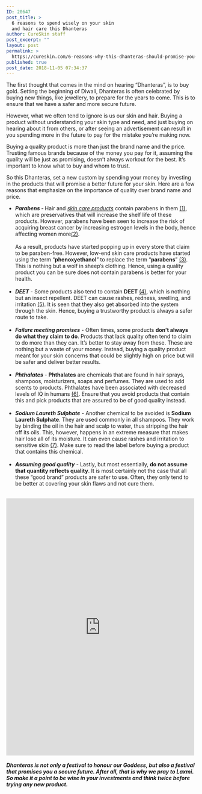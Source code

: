 ```yaml
---
ID: 20647
post_title: >
  6 reasons to spend wisely on your skin
  and hair care this Dhanteras
author: CureSkin staff
post_excerpt: ""
layout: post
permalink: >
  https://cureskin.com/6-reasons-why-this-dhanteras-should-promise-you-a-better-future/
published: true
post_date: 2018-11-05 07:34:37
---
```

<p>The first thought that comes in the mind on hearing “Dhanteras”, is to buy gold. Setting the beginning of Diwali, Dhanteras is often celebrated by buying new things, like jewellery, to prepare for the years to come. This is to ensure that we have a safer and more secure future.</p><p>However, what we often tend to ignore is us our skin and hair. Buying a product without understanding your skin type and need, and just buying on hearing about it from others, or after seeing an advertisement can result in you spending more in the future to pay for the mistake you’re making now.</p><p>Buying a quality product is more than just the brand name and the price. Trusting famous brands because of the money you pay for it, assuming the quality will be just as promising, doesn’t always workout for the best. It’s important to know what to buy and whom to trust.</p><p>So this Dhanteras, set a new custom by spending your money by investing in the products that will promise a better future for your skin. Here are a few reasons that emphasize on the importance of quality over brand name and price.</p><ul><li><em><strong>Parabens - </strong></em>Hair and <a href="https://cureskin.com/articles/natural-and-organic-skin-care-products-the-truth-about-them/"><em>skin care products</em></a> contain parabens in them <a href="https://money.usnews.com/money/personal-finance/slideshows/dos-and-donts-of-shopping-for-skin-care-products?slide=3" rel="nofollow">(1)</a>, which are preservatives that will increase the shelf life of these products. However, parabens have been seen to increase the risk of acquiring breast cancer by increasing estrogen levels in the body, hence affecting women more<a href="https://www.besthealthmag.ca/best-looks/beauty/parabens/" rel="nofollow">(2)</a>.<br /><br />As a result, products have started popping up in every store that claim to be paraben-free. However, low-end skin care products have started using the term “<strong>phenoxyethanol</strong>” to replace the term “<strong>parabens</strong>” <a href="https://www.annmariegianni.com/10-ingredients-you-definitely-dont-want-in-your-skin-care/" rel="nofollow">(3)</a>. This is nothing but a wolf in sheep’s clothing. Hence, using a quality product you can be sure does not contain parabens is better for your health.<br /><br /></li><li><em><strong>DEET</strong></em> - Some products also tend to contain <strong>DEET</strong> <a href="https://money.usnews.com/money/personal-finance/slideshows/dos-and-donts-of-shopping-for-skin-care-products?slide=3" rel="nofollow">(4)</a>, which is nothing but an insect repellent. DEET can cause rashes, redness, swelling, and irritation <a href="http://npic.orst.edu/factsheets/DEETgen.html" rel="nofollow">(5)</a>. It is seen that they also get absorbed into the system through the skin. Hence, buying a trustworthy product is always a safer route to take.<br /><br /></li><li><em><strong>Failure meeting promises</strong></em> - Often times, some products <strong>don’t always do what they claim to do</strong>. Products that lack quality often tend to claim to do more than they can. It’s better to stay away from these. These are nothing but a waste of your money. Instead, buying a quality product meant for your skin concerns that could be slightly high on price but will be safer and deliver better results.<br /><br /></li><li><em><strong>Phthalates</strong></em> - <strong>Phthalates</strong> are chemicals that are found in hair sprays, shampoos, moisturizers, soaps and perfumes. They are used to add scents to products. Phthalates have been associated with decreased levels of IQ in humans <a href="https://edition.cnn.com/2016/07/01/health/everyday-chemicals-we-need-to-reduce-exposure-to/index.html" rel="nofollow">(6)</a>. Ensure that you avoid products that contain this and pick products that are assured to be of good quality instead.<br /><br /></li><li><em><strong>Sodium Laureth Sulphate</strong></em> - Another chemical to be avoided is <strong>Sodium Laureth Sulphate</strong>. They are used commonly in all shampoos. They work by binding the oil in the hair and scalp to water, thus stripping the hair off its oils. This, however, happens in an extreme measure that makes hair lose all of its moisture. It can even cause rashes and irritation to sensitive skin <a href="https://www.nutrafol.com/blog/15-shampoo-ingredients-to-avoid/" rel="nofollow">(7)</a>. Make sure to read the label before buying a product that contains this chemical.<br /><br /></li><li><em><strong>Assuming good quality</strong> </em>- Lastly, but most essentially, <strong>do not assume that quantity reflects quality</strong>. It is most certainly not the case that all these “good brand” products are safer to use. Often, they only tend to be better at covering your skin flaws and not cure them.</li></ul><p> <br /><iframe style="border: none; overflow: hidden;" src="https://www.facebook.com/plugins/post.php?href=https%3A%2F%2Fwww.facebook.com%2Fcureskinapp%2Fposts%2F2201073446884296%3A0&amp;width=500" width="500" height="683" frameborder="0" scrolling="no"></iframe><br /><em><strong><br />Dhanteras is not only a festival to honour our Goddess, but also a festival that promises you a secure future. After all, that is why we pray to Laxmi. So make it a point to be wise in your investments and think twice before trying any new product. </strong></em></p>